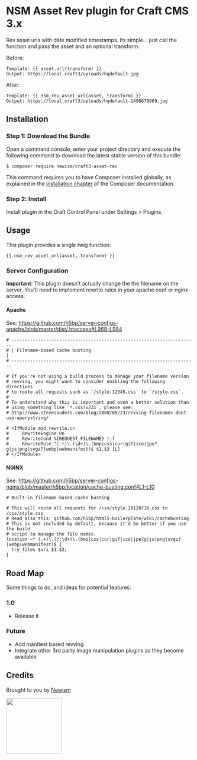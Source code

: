 # NSM Asset Rev plugin for Craft CMS 3.x

Rev asset urls with date modified timestamps. Its simple… just call the 
function and pass the asset and an optional transform.

Before:

    Template: {{ asset.url(transform) }}
    Output: https://local.craft3/uploads/hqdefault.jpg

After:

    Template: {{ nsm_rev_asset_url(asset, transform) }}
    Output: https://local.craft3/uploads/hqdefault.1496670969.jpg

## Installation

### Step 1: Download the Bundle

Open a command console, enter your project directory and execute the
following command to download the latest stable version of this bundle:

```console
$ composer require newism/craft3-asset-rev
```

This command requires you to have Composer installed globally, as explained
in the [installation chapter](https://getcomposer.org/doc/00-intro.md)
of the Composer documentation.

### Step 2: Install

Install plugin in the Craft Control Panel under Settings > Plugins.

## Usage

This plugin provides a single twig function:

    {{ nsm_rev_asset_url(asset, transform) }}

### Server Configuration

**Important**: This plugin doesn't actually change the the filename on the server. 
You'll need to implement rewrite rules in your apache conf or nginx access.

#### Apache

See: https://github.com/h5bp/server-configs-apache/blob/master/dist/.htaccess#L968-L984

    # ----------------------------------------------------------------------
    # | Filename-based cache busting                                       |
    # ----------------------------------------------------------------------

    # If you're not using a build process to manage your filename version
    # revving, you might want to consider enabling the following directives
    # to route all requests such as `/style.12345.css` to `/style.css`.
    #
    # To understand why this is important and even a better solution than
    # using something like `*.css?v231`, please see:
    # http://www.stevesouders.com/blog/2008/08/23/revving-filenames-dont-use-querystring/

    # <IfModule mod_rewrite.c>
    #     RewriteEngine On
    #     RewriteCond %{REQUEST_FILENAME} !-f
    #     RewriteRule ^(.+)\.(\d+)\.(bmp|css|cur|gif|ico|jpe?g|js|png|svgz?|webp|webmanifest)$ $1.$3 [L]
    # </IfModule>
    
#### NGINX

See: https://github.com/h5bp/server-configs-nginx/blob/master/h5bp/location/cache-busting.conf#L1-L10

    # Built-in filename-based cache busting

    # This will route all requests for /css/style.20120716.css to /css/style.css
    # Read also this: github.com/h5bp/html5-boilerplate/wiki/cachebusting
    # This is not included by default, because it'd be better if you use the build
    # script to manage the file names.
    location ~* (.+)\.(?:\d+)\.(bmp|css|cur|gif|ico|jpe?g|js|png|svgz?|webp|webmanifest)$ {
      try_files $uri $1.$2;
    }

## Road Map

Some things to do, and ideas for potential features:

### 1.0

* Release it

### Future

* Add manfiest based revving
* Integrate other 3rd party image manipulation plugins as they become available

## Credits

Brought to you by [Newism](http://newism.com.au)

[<img src="http://newism.com.au/uploads/content/newism-logo.png" width="150px" />](http://newism.com.au/)
